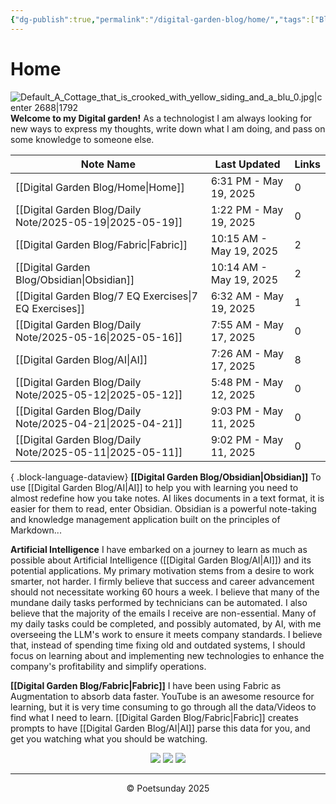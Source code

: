 ```yaml
---
{"dg-publish":true,"permalink":"/digital-garden-blog/home/","tags":["Blog","ai","Fabric","gardenEntry"]}
---
```



# Home
![Default_A_Cottage_that_is_crooked_with_yellow_siding_and_a_blu_0.jpg|center 2688|1792](/img/user/_attachments/Default_A_Cottage_that_is_crooked_with_yellow_siding_and_a_blu_0.jpg)
**Welcome to my Digital garden!**
As a technologist I am always looking for new ways to express my thoughts, write down what I am doing, and pass on some knowledge to someone else.

| Note Name                                                    | Last Updated            | Links |
| ------------------------------------------------------------ | ----------------------- | ----- |
| [[Digital Garden Blog/Home\|Home]]                        | 6:31 PM - May 19, 2025  | 0     |
| [[Digital Garden Blog/Daily Note/2025-05-19\|2025-05-19]] | 1:22 PM - May 19, 2025  | 0     |
| [[Digital Garden Blog/Fabric\|Fabric]]                    | 10:15 AM - May 19, 2025 | 2     |
| [[Digital Garden Blog/Obsidian\|Obsidian]]                | 10:14 AM - May 19, 2025 | 2     |
| [[Digital Garden Blog/7 EQ Exercises\|7 EQ Exercises]]    | 6:32 AM - May 19, 2025  | 1     |
| [[Digital Garden Blog/Daily Note/2025-05-16\|2025-05-16]] | 7:55 AM - May 17, 2025  | 0     |
| [[Digital Garden Blog/AI\|AI]]                            | 7:26 AM - May 17, 2025  | 8     |
| [[Digital Garden Blog/Daily Note/2025-05-12\|2025-05-12]] | 5:48 PM - May 12, 2025  | 0     |
| [[Digital Garden Blog/Daily Note/2025-04-21\|2025-04-21]] | 9:03 PM - May 11, 2025  | 0     |
| [[Digital Garden Blog/Daily Note/2025-05-11\|2025-05-11]] | 9:02 PM - May 11, 2025  | 0     |

{ .block-language-dataview}
**[[Digital Garden Blog/Obsidian\|Obsidian]]**
To use [[Digital Garden Blog/AI\|AI]] to help you with learning you need to almost redefine how you take notes. AI likes documents in a text format, it is easier for them to read, enter Obsidian.
Obsidian is a powerful note-taking and knowledge management application built on the principles of Markdown...

**Artificial Intelligence**
I have embarked on a journey to learn as much as possible about Artificial Intelligence ([[Digital Garden Blog/AI\|AI]]) and its potential applications. My primary motivation stems from a desire to work smarter, not harder. I firmly believe that success and career advancement should not necessitate working 60 hours a week.
I believe that many of the mundane daily tasks performed by technicians can be automated. I also believe that the majority of the emails I receive are non-essential. Many of my daily tasks could be completed, and possibly automated, by AI, with me overseeing the LLM's work to ensure it meets company standards.
I believe that, instead of spending time fixing old and outdated systems, I should focus on learning about and implementing new technologies to enhance the company's profitability and simplify operations.

**[[Digital Garden Blog/Fabric\|Fabric]]**
I have been using Fabric as Augmentation to absorb data faster. YouTube is an awesome resource for learning, but it is very time consuming to go through all the data/Videos to find what I need to learn. [[Digital Garden Blog/Fabric\|Fabric]] creates prompts to have [[Digital Garden Blog/AI\|AI]] parse this data for you, and get you watching what you should be watching.

<center>
<div class="col-12 narrow text-center">
            <div class="col-md-12">
                <a href="https://www.facebook.com/poetsunday" target="_blank"><img src="img/circle-facebook.png"></a>
                <a href="https://twitter.com/poetsunday" target="_blank"><img src="img/circle-twitter.png"></a>
                <a href="https://www.linkedin.com/in/scott-anderson-4b2733137/" target="_blank"><img src="img/circle-linkedin.png"></a>
            <hr class="socket text-center">
            &copy; Poetsunday 2025
            </div>
            </div>
</center>

